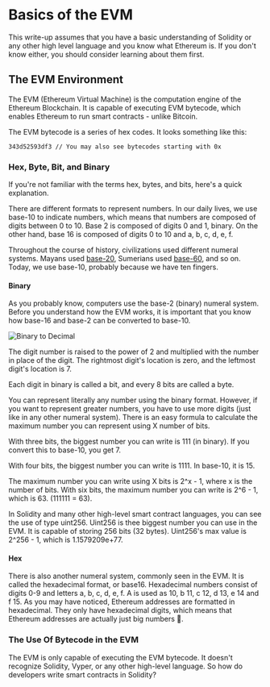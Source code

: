 # Basics of the EVM

This write-up assumes that you have a basic understanding of Solidity or any other high level language and you know what Ethereum is. If you don't know either, you should consider learning about them first.

## The EVM Environment

The EVM (Ethereum Virtual Machine) is the computation engine of the Ethereum Blockchain. It is capable of executing EVM bytecode, which enables Ethereum to run smart contracts - unlike Bitcoin.

The EVM bytecode is a series of hex codes. It looks something like this:

```bytecode
343d52593df3 // You may also see bytecodes starting with 0x
```

### Hex, Byte, Bit, and Binary

If you're not familiar with the terms hex, bytes, and bits, here's a quick explanation.

There are different formats to represent numbers. In our daily lives, we use base-10 to indicate numbers, which means that numbers are composed of digits between 0 to 10. Base 2 is composed of digits 0 and 1, binary. On the other hand, base 16 is composed of digits 0 to 10 and a, b, c, d, e, f.

Throughout the course of history, civilizations used different numeral systems. Mayans used [base-20](https://en.wikipedia.org/wiki/Maya_numerals), Sumerians used [base-60](https://en.wikipedia.org/wiki/Sexagesimal), and so on. Today, we use base-10, probably because we have ten fingers.

#### Binary

As you probably know, computers use the base-2 (binary) numeral system. Before you understand how the EVM works, it is important that you know how base-16 and base-2 can be converted to base-10.

![Binary to Decimal](https://www.w3resource.com/w3r_images/javascript-math-image-exercise-2.svg)

The digit number is raised to the power of 2 and multiplied with the number in place of the digit. The rightmost digit's location is zero, and the leftmost digit's location is 7.

Each digit in binary is called a bit, and every 8 bits are called a byte.

You can represent literally any number using the binary format. However, if you want to represent greater numbers, you have to use more digits (just like in any other numeral system). There is an easy formula to calculate the maximum number you can represent using X number of bits.

With three bits, the biggest number you can write is 111 (in binary). If you convert this to base-10, you get 7.

With four bits, the biggest number you can write is 1111. In base-10, it is 15.

The maximum number you can write using X bits is 2^x - 1, where x is the number of bits. With six bits, the maximum number you can write is 2^6 - 1, which is 63. (111111 = 63).

In Solidity and many other high-level smart contract languages, you can see the use of type uint256. Uint256 is thee biggest number you can use in the EVM. It is capable of storing 256 bits (32 bytes). Uint256's max value is 2^256 - 1, which is 1.1579209e+77.

#### Hex

There is also another numeral system, commonly seen in the EVM. It is called the hexadecimal format, or base16. Hexadecimal numbers consist of digits 0-9 and letters a, b, c, d, e, f. A is used as 10, b 11, c 12, d 13, e 14 and f 15. As you may have noticed, Ethereum addresses are formatted in hexadecimal. They only have hexadecimal digits, which means that Ethereum addresses are actually just big numbers 🤯.


### The Use Of Bytecode in the EVM

The EVM is only capable of executing the EVM bytecode. It doesn't recognize Solidity, Vyper, or any other high-level language. So how do developers write smart contracts in Solidity?
